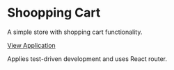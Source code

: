 # Shoopping Cart

A simple store with shopping cart functionality.

[View Application](https://maksimstojkovic.github.io/shopping-cart/)

Applies test-driven development and uses React router.
